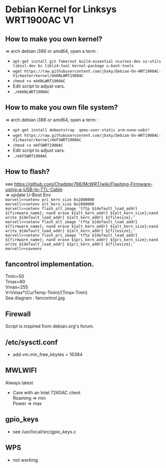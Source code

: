 # Debian Kernel for Linksys WRT1900AC V1

## How to make you own kernel?
=> arch debian i386 or amd64, open a term :<BR />
* `apt-get install git fakeroot build-essential ncurses-dev xz-utils libssl-dev bc liblz4-tool kernel-package u-boot-tools`<BR />
* `wget https://raw.githubusercontent.com/jbsky/Debian-On-WRT1900AC-V1/master/kernel/mkKNLWRT1900AC`<BR />
* `chmod +x mkKNLWRT1900AC`<BR />
* Edit script to adjust vars.<BR />
* `./mkKNLWRT1900AC`<BR />
## How to make you own file system?
=> arch debian i386 or amd64, open a term :<BR />
* `apt-get install debootstrap  qemu-user-static arm-none-eabi*`<BR />
* `wget https://raw.githubusercontent.com/jbsky/Debian-On-WRT1900AC-V1/master/kernel/mkFSWRT1900AC`<BR />
* `chmod +x mkFSWRT1900AC`<BR />
* Edit script to adjust vars.<BR />
* `./mkFSWRT1900AC`<BR />

## How to flash?
see https://github.com/Chadster766/McWRT/wiki/Flashing-Firmware-using-a-USB-to-TTL-Cable<BR />
=> update U-Boot Env<BR />
`marvell>>setenv pri_kern_size 0x2800000`<BR />
`marvell>>setenv alt_kern_size 0x2800000`<BR />
`marvell>>setenv flash_alt_image 'tftp ${default_load_addr} ${firmware_name}; nand erase ${alt_kern_addr} ${alt_kern_size};nand write ${default_load_addr} ${alt_kern_addr} ${filesize};'`<BR />
`marvell>>setenv flash_alt_image 'tftp ${default_load_addr} ${firmware_name}; nand erase ${alt_kern_addr} ${alt_kern_size};nand write ${default_load_addr} ${alt_kern_addr} ${filesize};'`<BR />
`marvell>>setenv flash_pri_image 'tftp ${default_load_addr} ${firmware_name}; nand erase ${pri_kern_addr} ${pri_kern_size};nand write ${default_load_addr} ${pri_kern_addr} ${filesize};'`<BR />
`marvell>>saveenv`<BR />

## fancontrol implementation.
Tmin=50<BR />
Tmax=80<BR />
Vmax=255<BR />
V=Vmax*(CurTemp-Tmin)/(Tmax-Tmin)<BR />
Sea diagram : fancontrol.jpg<BR />

## Firewall
Script is inspired from debian.org's forum.

## /etc/sysctl.conf
* add vm.min_free_kbytes = 16384

## MWLWIFI
Always latest

* Care with an Intel 7260AC client<BR />
Roaming => min<BR />
Power   => max<BR />

## gpio_keys
* see /usr/local/src/gpio_keys.c

## WPS
* not working

